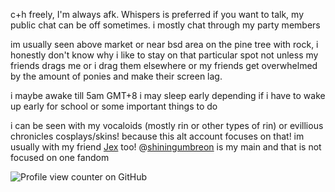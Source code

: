 c+h freely, I'm always afk. Whispers is preferred if you want to talk, my public chat can be off sometimes.
i mostly chat through my party members

im usually seen above market or near bsd area on the pine tree with rock, i honestly don't know why i like to stay on that particular spot not unless my friends drags me or i drag them elsewhere or my friends get overwhelmed by the amount of ponies and make their screen lag.

i maybe awake till 5am GMT+8 i may sleep early depending if i have to wake up early for school or some important things to do

i can be seen with my vocaloids (mostly rin or other types of rin) or evillious chronicles cosplays/skins! because this alt account focuses on that!
im usually with my friend [Jex](https://www.patreon.com/user?u=77023312) too!
@[shiningumbreon](https://github.com/shiningumbreon) is my main and that is not focused on one fandom 

![Profile view counter on GitHub](https://komarev.com/ghpvc/?username=daughterofevil)
